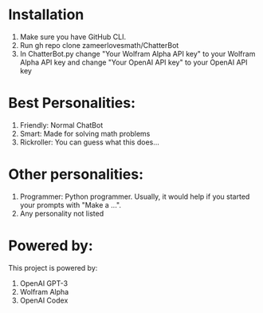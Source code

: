 # Installation
1. Make sure you have GitHub CLI.
2. Run gh repo clone zameerlovesmath/ChatterBot
3. In ChatterBot.py change "Your Wolfram Alpha API key" to your Wolfram Alpha API key and change "Your OpenAI API key" to your OpenAI API key 

# Best Personalities:
1. Friendly: Normal ChatBot
2. Smart: Made for solving math problems
3. Rickroller: You can guess what this does...

# Other personalities:
1. Programmer: Python programmer. Usually, it would help if you started your prompts with "Make a ...".
2. Any personality not listed

# Powered by:
This project is powered by:
1. OpenAI GPT-3
2. Wolfram Alpha
3. OpenAI Codex
